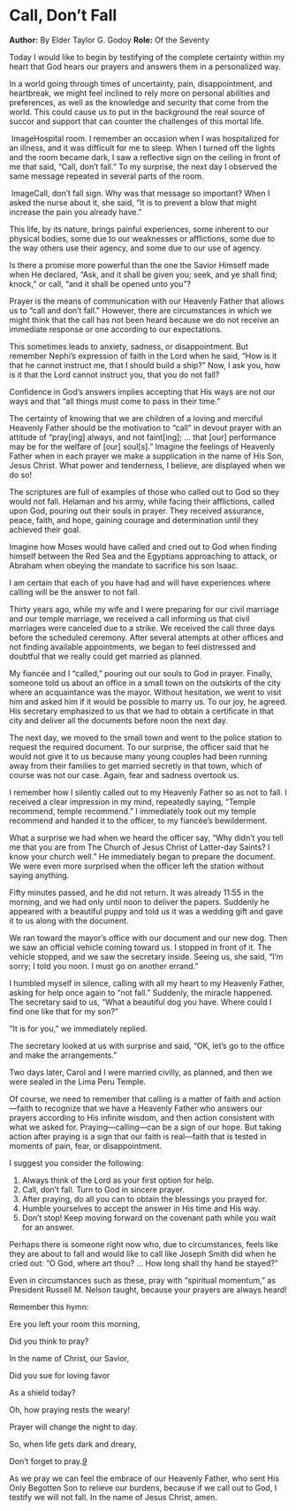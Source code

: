 # Call, Don’t Fall

**Author:** By Elder Taylor G. Godoy
**Role:** Of the Seventy

<a name="p1"></a>Today I would like to begin by testifying of the complete certainty within my heart that God hears our prayers and answers them in a personalized way.

<a name="p2"></a>In a world going through times of uncertainty, pain, disappointment, and heartbreak, we might feel inclined to rely more on personal abilities and preferences, as well as the knowledge and security that come from the world. This could cause us to put in the background the real source of succor and support that can counter the challenges of this mortal life.

![]()  ImageHospital room.
<a name="p3"></a>I remember an occasion when I was hospitalized for an illness, and it was difficult for me to sleep. When I turned off the lights and the room became dark, I saw a reflective sign on the ceiling in front of me that said, “Call, don’t fall.” To my surprise, the next day I observed the same message repeated in several parts of the room.

![]()  ImageCall, don’t fall sign.
<a name="p4"></a>Why was that message so important? When I asked the nurse about it, she said, “It is to prevent a blow that might increase the pain you already have.”

<a name="p5"></a>This life, by its nature, brings painful experiences, some inherent to our physical bodies, some due to our weaknesses or afflictions, some due to the way others use their agency, and some due to our use of agency.

<a name="p6"></a>Is there a promise more powerful than the one the Savior Himself made when He declared, “Ask, and it shall be given you; seek, and ye shall find; knock,” or call, “and it shall be opened unto you”?

<a name="p7"></a>Prayer is the means of communication with our Heavenly Father that allows us to “call and don’t fall.” However, there are circumstances in which we might think that the call has not been heard because we do not receive an immediate response or one according to our expectations.

<a name="p41"></a>This sometimes leads to anxiety, sadness, or disappointment. But remember Nephi’s expression of faith in the Lord when he said, “How is it that he cannot instruct me, that I should build a ship?” Now, I ask you, how is it that the Lord cannot instruct you, that you do not fall?

<a name="p8"></a>Confidence in God’s answers implies accepting that His ways are not our ways and that “all things must come to pass in their time.”

<a name="p9"></a>The certainty of knowing that we are children of a loving and merciful Heavenly Father should be the motivation to “call” in devout prayer with an attitude of “pray[ing] always, and not faint[ing]; … that [our] performance may be for the welfare of [our] soul[s].” Imagine the feelings of Heavenly Father when in each prayer we make a supplication in the name of His Son, Jesus Christ. What power and tenderness, I believe, are displayed when we do so!

<a name="p10"></a>The scriptures are full of examples of those who called out to God so they would not fall. Helaman and his army, while facing their afflictions, called upon God, pouring out their souls in prayer. They received assurance, peace, faith, and hope, gaining courage and determination until they achieved their goal.

<a name="p11"></a>Imagine how Moses would have called and cried out to God when finding himself between the Red Sea and the Egyptians approaching to attack, or Abraham when obeying the mandate to sacrifice his son Isaac.

<a name="p12"></a>I am certain that each of you have had and will have experiences where calling will be the answer to not fall.

<a name="p13"></a>Thirty years ago, while my wife and I were preparing for our civil marriage and our temple marriage, we received a call informing us that civil marriages were canceled due to a strike. We received the call three days before the scheduled ceremony. After several attempts at other offices and not finding available appointments, we began to feel distressed and doubtful that we really could get married as planned.

<a name="p14"></a>My fiancée and I “called,” pouring out our souls to God in prayer. Finally, someone told us about an office in a small town on the outskirts of the city where an acquaintance was the mayor. Without hesitation, we went to visit him and asked him if it would be possible to marry us. To our joy, he agreed. His secretary emphasized to us that we had to obtain a certificate in that city and deliver all the documents before noon the next day.

<a name="p15"></a>The next day, we moved to the small town and went to the police station to request the required document. To our surprise, the officer said that he would not give it to us because many young couples had been running away from their families to get married secretly in that town, which of course was not our case. Again, fear and sadness overtook us.

<a name="p16"></a>I remember how I silently called out to my Heavenly Father so as not to fall. I received a clear impression in my mind, repeatedly saying, “Temple recommend, temple recommend.” I immediately took out my temple recommend and handed it to the officer, to my fiancée’s bewilderment.

<a name="p42"></a>What a surprise we had when we heard the officer say, “Why didn’t you tell me that you are from The Church of Jesus Christ of Latter-day Saints? I know your church well.” He immediately began to prepare the document. We were even more surprised when the officer left the station without saying anything.

<a name="p43"></a>Fifty minutes passed, and he did not return. It was already 11:55 in the morning, and we had only until noon to deliver the papers. Suddenly he appeared with a beautiful puppy and told us it was a wedding gift and gave it to us along with the document.

<a name="p17"></a>We ran toward the mayor’s office with our document and our new dog. Then we saw an official vehicle coming toward us. I stopped in front of it. The vehicle stopped, and we saw the secretary inside. Seeing us, she said, “I’m sorry; I told you noon. I must go on another errand.”

<a name="p44"></a>I humbled myself in silence, calling with all my heart to my Heavenly Father, asking for help once again to “not fall.” Suddenly, the miracle happened. The secretary said to us, “What a beautiful dog you have. Where could I find one like that for my son?”

<a name="p18"></a>“It is for you,” we immediately replied.

<a name="p19"></a>The secretary looked at us with surprise and said, “OK, let’s go to the office and make the arrangements.”

<a name="p20"></a>Two days later, Carol and I were married civilly, as planned, and then we were sealed in the Lima Peru Temple.

<a name="p21"></a>Of course, we need to remember that calling is a matter of faith and action—faith to recognize that we have a Heavenly Father who answers our prayers according to His infinite wisdom, and then action consistent with what we asked for. Praying—calling—can be a sign of our hope. But taking action after praying is a sign that our faith is real—faith that is tested in moments of pain, fear, or disappointment.

<a name="p22"></a>I suggest you consider the following:

1. <a name="p23"></a>Always think of the Lord as your first option for help.
2. <a name="p24"></a>Call, don’t fall. Turn to God in sincere prayer.
3. <a name="p25"></a>After praying, do all you can to obtain the blessings you prayed for.
4. <a name="p26"></a>Humble yourselves to accept the answer in His time and His way.
5. <a name="p27"></a>Don’t stop! Keep moving forward on the covenant path while you wait for an answer.

<a name="p28"></a>Perhaps there is someone right now who, due to circumstances, feels like they are about to fall and would like to call like Joseph Smith did when he cried out: “O God, where art thou? … How long shall thy hand be stayed?”

<a name="p29"></a>Even in circumstances such as these, pray with “spiritual momentum,” as President Russell M. Nelson taught, because your prayers are always heard!

<a name="p30"></a>Remember this hymn:

<a name="p31"></a>Ere you left your room this morning,

<a name="p32"></a>Did you think to pray?

<a name="p33"></a>In the name of Christ, our Savior,

<a name="p34"></a>Did you sue for loving favor

<a name="p35"></a>As a shield today?

<a name="p36"></a>Oh, how praying rests the weary!

<a name="p37"></a>Prayer will change the night to day.

<a name="p38"></a>So, when life gets dark and dreary,

<a name="p39"></a>Don’t forget to pray.[*9*](https://www.churchofjesuschrist.org/study/general-conference/2024/04/52godoy?lang=eng#note9)

<a name="p40"></a>As we pray we can feel the embrace of our Heavenly Father, who sent His Only Begotten Son to relieve our burdens, because if we call out to God, I testify we will not fall. In the name of Jesus Christ, amen.